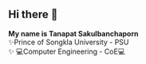 ## Hi there 👋
**My name is Tanapat Sakulbanchaporn** <br>
✨Prince of Songkla University - PSU <br>✨
💻Computer Engineering - CoE💻

<!--
**guntanapats/guntanapats** is a ✨ _special_ ✨ repository because its `README.md` (this file) appears on your GitHub profile.

Here are some ideas to get you started:

- 🔭 I’m currently working on ...
- 🌱 I’m currently learning ...
- 👯 I’m looking to collaborate on ...
- 🤔 I’m looking for help with ...
- 💬 Ask me about ...
- 📫 How to reach me: ...
- 😄 Pronouns: ...
- ⚡ Fun fact: ...
-->
